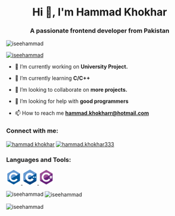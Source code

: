 <h1 align="center">Hi 👋, I'm Hammad Khokhar</h1>
<h3 align="center">A passionate frontend developer from Pakistan</h3>

<p align="left"> <img src="https://komarev.com/ghpvc/?username=iseehammad&label=Profile%20views&color=0e75b6&style=flat" alt="iseehammad" /> </p>

<p align="left"> <a href="https://github.com/ryo-ma/github-profile-trophy"><img src="https://github-profile-trophy.vercel.app/?username=iseehammad" alt="iseehammad" /></a> </p>

- 🔭 I’m currently working on **University Project.**

- 🌱 I’m currently learning **C/C++**

- 👯 I’m looking to collaborate on **more projects.**

- 🤝 I’m looking for help with **good programmers**

- 📫 How to reach me **hammad.khokharr@hotmail.com**

<h3 align="left">Connect with me:</h3>
<p align="left">
<a href="https://fb.com/hammad khokhar" target="blank"><img align="center" src="https://raw.githubusercontent.com/rahuldkjain/github-profile-readme-generator/master/src/images/icons/Social/facebook.svg" alt="hammad khokhar" height="30" width="40" /></a>
<a href="https://instagram.com/hammad.khokhar333" target="blank"><img align="center" src="https://raw.githubusercontent.com/rahuldkjain/github-profile-readme-generator/master/src/images/icons/Social/instagram.svg" alt="hammad.khokhar333" height="30" width="40" /></a>
</p>

<h3 align="left">Languages and Tools:</h3>
<p align="left"> <a href="https://www.cprogramming.com/" target="_blank" rel="noreferrer"> <img src="https://raw.githubusercontent.com/devicons/devicon/master/icons/c/c-original.svg" alt="c" width="40" height="40"/> </a> <a href="https://www.w3schools.com/cpp/" target="_blank" rel="noreferrer"> <img src="https://raw.githubusercontent.com/devicons/devicon/master/icons/cplusplus/cplusplus-original.svg" alt="cplusplus" width="40" height="40"/> </a> <a href="https://www.w3schools.com/cs/" target="_blank" rel="noreferrer"> <img src="https://raw.githubusercontent.com/devicons/devicon/master/icons/csharp/csharp-original.svg" alt="csharp" width="40" height="40"/> </a> </p>

<p><img align="left" src="https://github-readme-stats.vercel.app/api/top-langs?username=iseehammad&show_icons=true&locale=en&layout=compact" alt="iseehammad" /></p>

<p>&nbsp;<img align="center" src="https://github-readme-stats.vercel.app/api?username=iseehammad&show_icons=true&locale=en" alt="iseehammad" /></p>

<p><img align="center" src="https://github-readme-streak-stats.herokuapp.com/?user=iseehammad&" alt="iseehammad" /></p>
